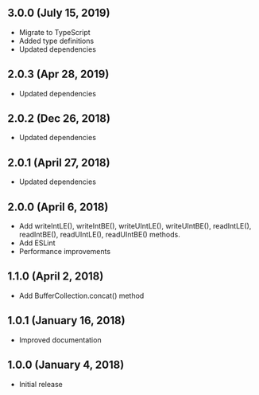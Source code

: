 ## 3.0.0 (July 15, 2019)

* Migrate to TypeScript
* Added type definitions
* Updated dependencies

## 2.0.3 (Apr 28, 2019)

* Updated dependencies

## 2.0.2 (Dec 26, 2018)

* Updated dependencies

## 2.0.1 (April 27, 2018)

* Updated dependencies

## 2.0.0 (April 6, 2018)

* Add writeIntLE(), writeIntBE(), writeUIntLE(), writeUIntBE(), readIntLE(), readIntBE(), readUIntLE(), readUIntBE() methods.
* Add ESLint
* Performance improvements

## 1.1.0 (April 2, 2018)

* Add BufferCollection.concat() method

## 1.0.1 (January 16, 2018)

* Improved documentation

## 1.0.0 (January 4, 2018)

* Initial release